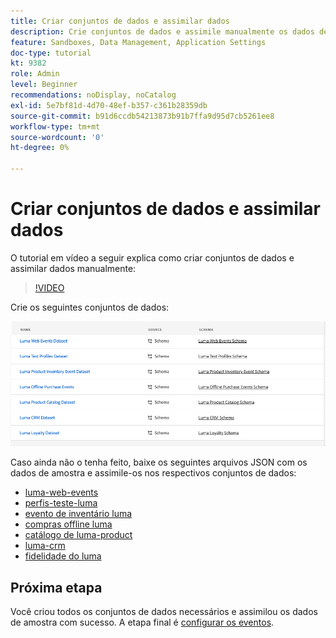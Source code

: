 ```yaml
---
title: Criar conjuntos de dados e assimilar dados
description: Crie conjuntos de dados e assimile manualmente os dados de amostra.
feature: Sandboxes, Data Management, Application Settings
doc-type: tutorial
kt: 9382
role: Admin
level: Beginner
recommendations: noDisplay, noCatalog
exl-id: 5e7bf81d-4d70-48ef-b357-c361b28359db
source-git-commit: b91d6ccdb54213873b91b7ffa9d95d7cb5261ee8
workflow-type: tm+mt
source-wordcount: '0'
ht-degree: 0%

---
```


# Criar conjuntos de dados e assimilar dados

O tutorial em vídeo a seguir explica como criar conjuntos de dados e assimilar dados manualmente:

>[!VIDEO](https://video.tv.adobe.com/v/334293?quality=12)

Crie os seguintes conjuntos de dados:

![Criar conjuntos de dados](/help/tutorial-configure-a-training-sandbox/assets/datasets.png)

Caso ainda não o tenha feito, baixe os seguintes arquivos JSON com os dados de amostra e assimile-os nos respectivos conjuntos de dados:

* [luma-web-events](/help/tutorial-configure-a-training-sandbox/assets/luma-data/luma-web-events.json)
* [perfis-teste-luma](/help/tutorial-configure-a-training-sandbox/assets/luma-data/luma-test-profiles.json)
* [evento de inventário luma](/help/tutorial-configure-a-training-sandbox/assets/luma-data/luma-inventory-events.json)
* [compras offline luma](/help/tutorial-configure-a-training-sandbox/assets/luma-data/luma-offline-purchases.json)
* [catálogo de luma-product](/help/tutorial-configure-a-training-sandbox/assets/luma-data/luma-product-catalog.json)
* [luma-crm](/help/tutorial-configure-a-training-sandbox/assets/luma-data/luma-crm.json)
* [fidelidade do luma](/help/tutorial-configure-a-training-sandbox/assets/luma-data/luma-loyalty.json)


## Próxima etapa

Você criou todos os conjuntos de dados necessários e assimilou os dados de amostra com sucesso. A etapa final é [configurar os eventos](/help/tutorial-configure-a-training-sandbox/configure-events.md).
